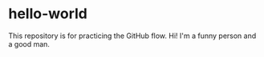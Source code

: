 # hello-world
This repository is for practicing the GitHub flow.
Hi! I'm a funny person and a good man.
